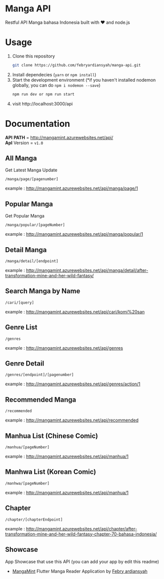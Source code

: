# Manga API
Restful API Manga bahasa Indonesia built with ❤️ and node.js

# Usage
1. Clone this repository
    ```bash
    git clone https://github.com/febryardiansyah/manga-api.git
    ```
2. Install dependecies (`yarn` or `npm install`)
3. Start the development environment (*if you haven't installed nodemon globally, you can do `npm i nodemon --save`)
    ```bash
    npm run dev or npm run start
    ```
4. visit http://localhost:3000/api

# Documentation
__API__ __PATH__ = http://mangamint.azurewebsites.net/api/
</br>__ApI__ Version = `v1.0`

## All Manga
Get Latest Manga Update
```
/manga/page/[pagenumber]
```
example : http://mangamint.azurewebsites.net/api/manga/page/1

## Popular Manga
Get Popular Manga
```
/manga/popular/[pageNumber]
```
example : http://mangamint.azurewebsites.net/api/manga/popular/1

## Detail Manga
```
/manga/detail/[endpoint]
```
example : http://mangamint.azurewebsites.net/api/manga/detail/after-transformation-mine-and-her-wild-fantasy/

## Search Manga by Name
```
/cari/[query]
```
example : http://mangamint.azurewebsites.net/api/cari/komi%20san

## Genre List
```
/genres
```
example : http://mangamint.azurewebsites.net/api/genres

## Genre Detail
```
/genres/[endpoint]/[pagenumber]
```
example : http://mangamint.azurewebsites.net/api/genres/action/1

## Recommended Manga
```
/recommended
```
example : http://mangamint.azurewebsites.net/api/recommended

## Manhua List (Chinese Comic)
```
/manhua/[pageNumber]
```
example : http://mangamint.azurewebsites.net/api/manhua/1

## Manhwa List (Korean Comic)
```
/manhwa/[pageNumber]
```
example : http://mangamint.azurewebsites.net/api/manhua/1

## Chapter
```
/chapter/[chapterEndpoint]
```
example : http://mangamint.azurewebsites.net/api/chapter/after-transformation-mine-and-her-wild-fantasy-chapter-70-bahasa-indonesia/

## Showcase
App Showcase that use this API (you can add your app by edit this readme)

- [MangaMint](https://github.com/febryardiansyah/manga_mint) Flutter Manga Reader Application by [Febry ardiansyah](https://github.com/febryardiansyah)
